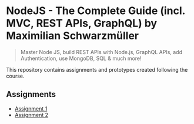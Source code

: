# NodeJS - The Complete Guide (incl. MVC, REST APIs, GraphQL) by Maximilian Schwarzmüller

>Master Node JS, build REST APIs with Node.js, GraphQL APIs, add Authentication, use MongoDB, SQL & much more!

This repository contains assignments and prototypes created following the course.

## Assignments

-  [Assignment 1](./assignments/assignment-1)
-  [Assignment 2](./assignments/assignment-2)